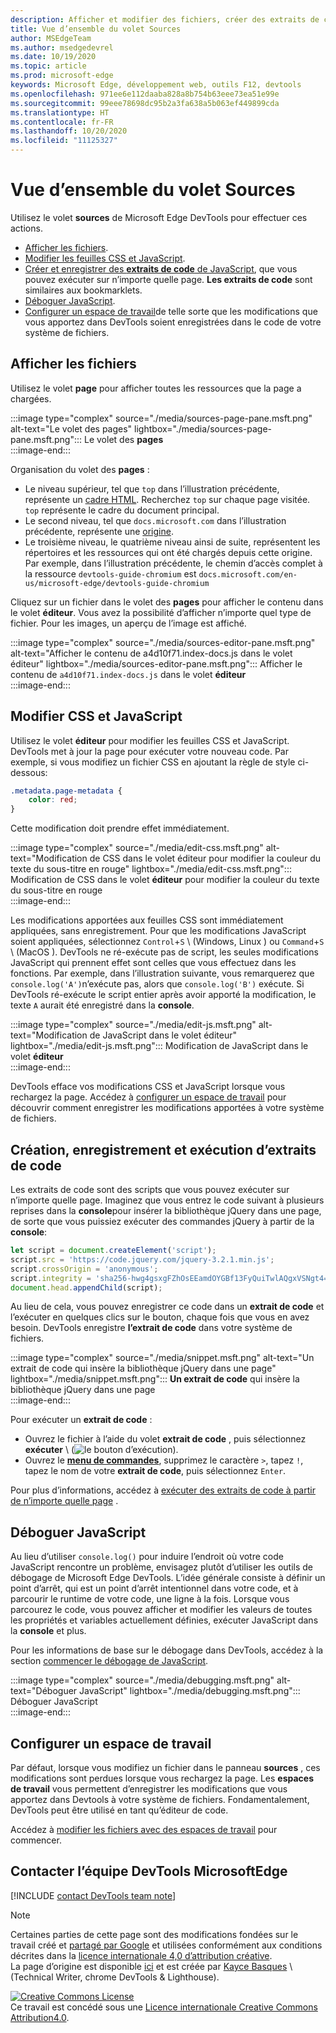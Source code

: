 ```yaml
---
description: Afficher et modifier des fichiers, créer des extraits de code, déboguer JavaScript et configurer des espaces de travail dans le panneau sources de Microsoft Edge DevTools.
title: Vue d’ensemble du volet Sources
author: MSEdgeTeam
ms.author: msedgedevrel
ms.date: 10/19/2020
ms.topic: article
ms.prod: microsoft-edge
keywords: Microsoft Edge, développement web, outils F12, devtools
ms.openlocfilehash: 971ee6e112daaba828a8b754b63eee73ea51e99e
ms.sourcegitcommit: 99eee78698dc95b2a3fa638a5b063ef449899cda
ms.translationtype: HT
ms.contentlocale: fr-FR
ms.lasthandoff: 10/20/2020
ms.locfileid: "11125327"
---
```

<!-- Copyright Kayce Basques 

   Licensed under the Apache License, Version 2.0 (the "License");
   you may not use this file except in compliance with the License.
   You may obtain a copy of the License at

       https://www.apache.org/licenses/LICENSE-2.0

   Unless required by applicable law or agreed to in writing, software
   distributed under the License is distributed on an "AS IS" BASIS,
   WITHOUT WARRANTIES OR CONDITIONS OF ANY KIND, either express or implied.
   See the License for the specific language governing permissions and
   limitations under the License.  -->

# Vue d’ensemble du volet Sources  

Utilisez le volet **sources** de Microsoft Edge DevTools pour effectuer ces actions.  

*   [Afficher les fichiers](#view-files).  
*   [Modifier les feuilles CSS et JavaScript](#edit-css-and-javascript).  
*   [Créer et enregistrer des **extraits de code** de JavaScript](#create-save-and-run-snippets), que vous pouvez exécuter sur n’importe quelle page.  **Les extraits de code** sont similaires aux bookmarklets.  
*   [Déboguer JavaScript](#debug-javascript).  
*   [Configurer un espace de travail](#set-up-a-workspace)de telle sorte que les modifications que vous apportez dans DevTools soient enregistrées dans le code de votre système de fichiers.  
    
## Afficher les fichiers  

Utilisez le volet **page** pour afficher toutes les ressources que la page a chargées.

:::image type="complex" source="./media/sources-page-pane.msft.png" alt-text="Le volet des pages" lightbox="./media/sources-page-pane.msft.png":::
   Le volet des **pages**  
:::image-end:::  

Organisation du volet des **pages** :  
*   Le niveau supérieur, tel que `top` dans l’illustration précédente, représente un [cadre HTML][W3CHtml4Frames].  Recherchez `top` sur chaque page visitée.  `top` représente le cadre du document principal.  
*   Le second niveau, tel que `docs.microsoft.com` dans l’illustration précédente, représente une [origine][HtmlstandardOrigin].  
*   Le troisième niveau, le quatrième niveau ainsi de suite, représentent les répertoires et les ressources qui ont été chargés depuis cette origine.  Par exemple, dans l’illustration précédente, le chemin d’accès complet à la ressource `devtools-guide-chromium` est `docs.microsoft.com/en-us/microsoft-edge/devtools-guide-chromium`  
    
Cliquez sur un fichier dans le volet des **pages** pour afficher le contenu dans le volet **éditeur**.  Vous avez la possibilité d’afficher n’importe quel type de fichier.  Pour les images, un aperçu de l’image est affiché.  

:::image type="complex" source="./media/sources-editor-pane.msft.png" alt-text="Afficher le contenu de a4d10f71.index-docs.js dans le volet éditeur" lightbox="./media/sources-editor-pane.msft.png":::
   Afficher le contenu de `a4d10f71.index-docs.js` dans le volet **éditeur**  
:::image-end:::  

## Modifier CSS et JavaScript  

Utilisez le volet **éditeur** pour modifier les feuilles CSS et JavaScript.  DevTools met à jour la page pour exécuter votre nouveau code.  Par exemple, si vous modifiez un fichier CSS en ajoutant la règle de style ci-dessous:

```css
.metadata.page-metadata {
    color: red;
}
```

Cette modification doit prendre effet immédiatement.

:::image type="complex" source="./media/edit-css.msft.png" alt-text="Modification de CSS dans le volet éditeur pour modifier la couleur du texte du sous-titre en rouge" lightbox="./media/edit-css.msft.png":::
   Modification de CSS dans le volet **éditeur** pour modifier la couleur du texte du sous-titre en rouge  
:::image-end:::  

Les modifications apportées aux feuilles CSS sont immédiatement appliquées, sans enregistrement.  Pour que les modifications JavaScript soient appliquées, sélectionnez `Control`+`S` \ (Windows, Linux \) ou `Command`+`S` \ (MacOS \).  DevTools ne ré-exécute pas de script, les seules modifications JavaScript qui prennent effet sont celles que vous effectuez dans les fonctions.  Par exemple, dans l’illustration suivante, vous remarquerez que `console.log('A')`n’exécute pas, alors que `console.log('B')` exécute.  Si DevTools ré-exécute le script entier après avoir apporté la modification, le texte `A` aurait été enregistré dans la **console**.  

:::image type="complex" source="./media/edit-js.msft.png" alt-text="Modification de JavaScript dans le volet éditeur" lightbox="./media/edit-js.msft.png":::
   Modification de JavaScript dans le volet **éditeur**  
:::image-end:::  

DevTools efface vos modifications CSS et JavaScript lorsque vous rechargez la page.  Accédez à [configurer un espace de travail](#set-up-a-workspace) pour découvrir comment enregistrer les modifications apportées à votre système de fichiers.  

## Création, enregistrement et exécution d’extraits de code  

Les extraits de code sont des scripts que vous pouvez exécuter sur n’importe quelle page.  Imaginez que vous entrez le code suivant à plusieurs reprises dans la **console**pour insérer la bibliothèque jQuery dans une page, de sorte que vous puissiez exécuter des commandes jQuery à partir de la **console**:  

```javascript
let script = document.createElement('script');
script.src = 'https://code.jquery.com/jquery-3.2.1.min.js';
script.crossOrigin = 'anonymous';
script.integrity = 'sha256-hwg4gsxgFZhOsEEamdOYGBf13FyQuiTwlAQgxVSNgt4=';
document.head.appendChild(script);
```  

Au lieu de cela, vous pouvez enregistrer ce code dans un **extrait de code** et l’exécuter en quelques clics sur le bouton, chaque fois que vous en avez besoin.  DevTools enregistre **l’extrait de code** dans votre système de fichiers.  

:::image type="complex" source="./media/snippet.msft.png" alt-text="Un extrait de code qui insère la bibliothèque jQuery dans une page" lightbox="./media/snippet.msft.png":::
   **Un extrait de code** qui insère la bibliothèque jQuery dans une page  
:::image-end:::  

Pour exécuter un **extrait de code** :

*   Ouvrez le fichier à l’aide du volet **extrait de code** , puis sélectionnez **exécuter** \ (![le bouton d’exécution][ImageRunIcon]\).  
*   Ouvrez le **[menu de commandes][DevtoolsGuideChromiumCommandMenuIndex]**, supprimez le caractère `>`, tapez `!`, tapez le nom de votre **extrait de code**, puis sélectionnez `Enter`.  
    
Pour plus d’informations, accédez à [exécuter des extraits de code à partir de n’importe quelle page][DevtoolsGuideChromiumJavascriptSnippets] .

## Déboguer JavaScript  

Au lieu d’utiliser `console.log()` pour induire l’endroit où votre code JavaScript rencontre un problème, envisagez plutôt d’utiliser les outils de débogage de Microsoft Edge DevTools.  L’idée générale consiste à définir un point d’arrêt, qui est un point d’arrêt intentionnel dans votre code, et à parcourir le runtime de votre code, une ligne à la fois.  Lorsque vous parcourez le code, vous pouvez afficher et modifier les valeurs de toutes les propriétés et variables actuellement définies, exécuter JavaScript dans la **console** et plus.

Pour les informations de base sur le débogage dans DevTools, accédez à la section [commencer le débogage de JavaScript][DevtoolsGuideChromiumJavascriptIndex].

:::image type="complex" source="./media/debugging.msft.png" alt-text="Déboguer JavaScript" lightbox="./media/debugging.msft.png":::
   Déboguer JavaScript  
:::image-end:::  

## Configurer un espace de travail  

Par défaut, lorsque vous modifiez un fichier dans le panneau **sources** , ces modifications sont perdues lorsque vous rechargez la page.  Les **espaces de travail** vous permettent d’enregistrer les modifications que vous apportez dans Devtools à votre système de fichiers.  Fondamentalement, DevTools peut être utilisé en tant qu’éditeur de code.

Accédez à [modifier les fichiers avec des espaces de travail][DevtoolsGuideChromiumWorkspacesIndex] pour commencer.

## Contacter l’équipe DevTools MicrosoftEdge  

[!INCLUDE [contact DevTools team note](./includes/contact-devtools-team-note.md)]  

<!-- image links -->  

[ImageRunIcon]: ./media/run-snippet-icon.msft.png  

<!-- links -->  

[DevtoolsGuideChromiumCommandMenuIndex]: ./command-menu/index.md "Exécuter des commandes à l’aide du menu de commande de Microsoft Edge DevTools"  
[DevtoolsGuideChromiumJavascriptIndex]: ./javascript/index.md "Commencer à utiliser le débogage de JavaScript dans Microsoft Edge DevTools"  
[DevtoolsGuideChromiumJavascriptSnippets]: ./javascript/snippets.md "Exécuter des extraits de code JavaScript sur n’importe quelle page avec Microsoft Edge DevTools"  
[DevtoolsGuideChromiumWorkspacesIndex]: ./workspaces/index.md "Modifier des fichiers avec des espaces de travail"  

[HtmlstandardOrigin]: https://html.spec.whatwg.org/multipage/origin.html#origin "Origine - HTML Standard"  

[W3CHtml4Frames]: https://w3.org/TR/html401/present/frames.html "Images | W3C"  

> [!NOTE]
> Certaines parties de cette page sont des modifications fondées sur le travail créé et [partagé par Google][GoogleSitePolicies] et utilisées conformément aux conditions décrites dans la [licence internationale 4,0 d’attribution créative][CCA4IL].  
> La page d’origine est disponible [ici](https://developers.google.com/web/tools/chrome-devtools/sources) et est créée par [Kayce Basques][KayceBasques] \ (Technical Writer, chrome DevTools \& Lighthouse\).  

[![Creative Commons License][CCby4Image]][CCA4IL]  
Ce travail est concédé sous une [Licence internationale Creative Commons Attribution4.0][CCA4IL].  

[CCA4IL]: https://creativecommons.org/licenses/by/4.0  
[CCby4Image]: https://i.creativecommons.org/l/by/4.0/88x31.png  
[GoogleSitePolicies]: https://developers.google.com/terms/site-policies  
[KayceBasques]: https://developers.google.com/web/resources/contributors/kaycebasques  
